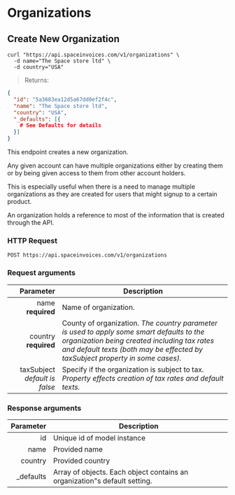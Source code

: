 # Organizations

## Create New Organization

```shell
curl "https://api.spaceinvoices.com/v1/organizations" \
  -d name="The Space store ltd" \
  -d country="USA"
```

> Returns:

```json
{
  "id": "5a3683ea12d5a67dd0ef2f4c",
  "name": "The Space store ltd",
  "country": "USA",
  "_defaults": [{
    # See Defaults for details
  }]
}
```

This endpoint creates a new organization.

Any given account can have multiple organizations either by creating them or by being given access to them from other account holders.

This is especially useful when there is a need to manage multiple organizations as they are created for users that might signup to a certain product.

An organization holds a reference to most of the information that is created through the API.

### HTTP Request

`POST https://api.spaceinvoices.com/v1/organizations`

### Request arguments

Parameter | Description
---------: | -----------
name **required** | Name of organization.
country **required** | County of organization. _The country parameter is used to apply some smart defaults to the organization being created including tax rates and default texts (both may be effected by taxSubject property in some cases)._
taxSubject _default is *false*_ | Specify if the organization is subject to tax. _Property effects creation of tax rates and default texts._

### Response arguments

Parameter | Description
---------: | -----------
id | Unique id of model instance
name | Provided name
country | Provided country
_defaults | Array of objects. Each object contains an organization"s default setting.